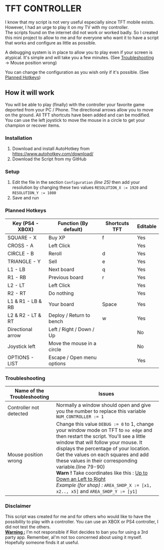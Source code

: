 # TFT CONTROLLER

I know that my script is not very useful especially since TFT mobile exists. However, I had an urge to play it on my TV with my controller. <br>
The scripts found on the internet did not work or worked badly. So I created this mini project to allow to me and for everyone who want it to have a script that works and configure as little as possible. <br>

A debugging system is in place to allow you to play even if your screen is atypical. It's simple and will take you a few minutes. (See [Troubleshooting](/README.md#Troubleshooting) → Mouse position wrong)

You can change the configuration as you wish only if it's possible. (See [Planned Hotkeys](/README.md#Planned-Hotkeys))

## How it will work
You will be able to play (finally) with the controller your favorite game deported from your PC / Phone. The directional arrows allow you to move on the ground. All TFT shortcuts have been added and can be modified.
You can use the left joystick to move the mouse in a circle to get your champion or recover items.

### Installation
1. Download and install AutoHotkey from https://www.autohotkey.com/download/
2. Download the Script from my GitHub

### Setup
1. Edit the file in the section ``Configuration`` _(line 25)_ then add your resolution by changing these two values `RESOLUTION_X := 1920` and `RESOLUTION_Y := 1080`
2. Save and run

### Planned Hotkeys
| Key (PS4 - XBOX)    | Function (By default)       | Shortcuts TFT | Editable |
|---------------------|-----------------------------|---------------|----------|
| SQUARE   -  X       | Buy XP                      | f             | Yes      |
| CROSS    -  A       | Left Click                  |               | Yes      |
| CIRCLE   -  B       | Reroll                      | d             | Yes      |
| TRIANGLE -  Y       | Sell                        | e             | Yes      |
| L1       -  LB      | Next board                  | q             | Yes      |
| R1       -  RB      | Previous board              | r             | Yes      |
| L2       -  LT      | Left Click                  |               | Yes      |
| R2       -  RT      | Do nothing                  |               | Yes      |
| L1 & R1  -  LB & RB | Your board                  | Space         | Yes      |
| L2 & R2  -  LT & RT | Deploy / Return to bench    | w             | Yes      |
| Directional arrow   | Left / Right / Down / Up    |               | No       |
| Joystick left       | Move the mouse in a circle  |               | No       |
| OPTIONS - LIST      | Escape / Open menu options  |               | Yes      |


### Troubleshooting

| Name of the Troubleshooting | Issues                                                                                                                                                                                                                                                                                                                                                                                                                                                                                             |
|-----------------------------|----------------------------------------------------------------------------------------------------------------------------------------------------------------------------------------------------------------------------------------------------------------------------------------------------------------------------------------------------------------------------------------------------------------------------------------------------------------------------------------------------|
| Controller not detected     | Normally a window should open and give you the number to replace this variable `NUM_CONTROLLER := 1`                                                                                                                                                                                                                                                                                                                                                                                               |
| Mouse position wrong        | Change this value `DEBUG := 0` to 1, change your window mode on TFT to `no edge` and then restart the script. You'll see a little window that will follow your mouse. It displays the percentage of your location. <br/>Get the values on each squares and add these values in their corresponding variable.(line 79-90) <br/>**Warn !** Take coordinates like this : <u>Up to Down an Left to Right</u><br/> _Example (for shop) :_ ``AREA_SHOP_X := [x1, x2.., x5]`` and ``AREA_SHOP_Y := [y1]`` | 

### Disclaimer

This script was created for me and for others who would like to have the possibility to play with a controller. You can use an XBOX or PS4 controller, I did not test the others.<br>
<u>**Warning :**</u> I'm not responsible if Riot decides to ban you for using a 3rd party app. Remember, aI'm not too concerned about using it myself. Hopefully someone finds it at useful.

